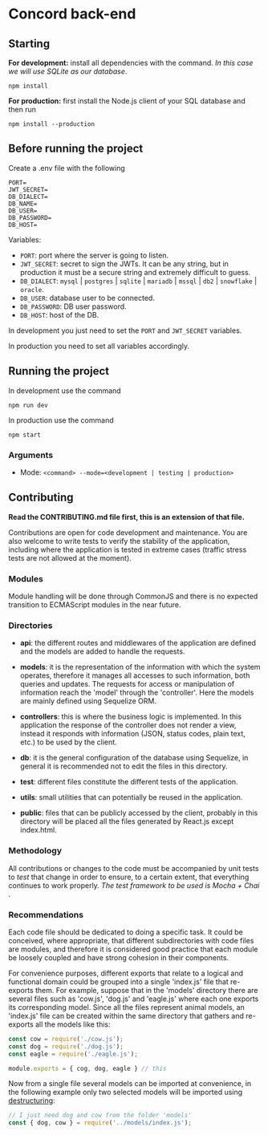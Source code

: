 # Concord back-end
## Starting
**For development:** install all dependencies with the command. _In this case we will use SQLite as our database_.
```
npm install
```

**For production:** first install the Node.js client of your SQL database and then run
```
npm install --production
```

## Before running the project
Create a .env file with the following
```
PORT=
JWT_SECRET=
DB_DIALECT=
DB_NAME=
DB_USER=
DB_PASSWORD=
DB_HOST=
```

Variables:
*   `PORT`: port where the server is going to listen.
*   `JWT_SECRET`: secret to sign the JWTs. It can be any string, but in production it must be a secure string and extremely difficult to guess.
*   `DB_DIALECT`: `mysql` | `postgres` | `sqlite` | `mariadb` | `mssql` | `db2` | `snowflake` | `oracle`.
*   `DB_USER`: database user to be connected.
*   `DB_PASSWORD`: DB user password.
*   `DB_HOST`: host of the DB.

In development you just need to set the `PORT` and `JWT_SECRET` variables.

In production you need to set all variables accordingly.


## Running the project
In development use the command
```
npm run dev
```

In production use the command
```
npm start
```

### Arguments
* Mode: `<command> --mode=<development | testing | production>`
  
## Contributing
**Read the CONTRIBUTING.md file first, this is an extension of that file.**

Contributions are open for code development and maintenance. You are also welcome to write tests to verify the stability of the application, including where the application is tested in extreme cases (traffic stress tests are not allowed at the moment).

### Modules
Module handling will be done through CommonJS and there is no expected transition to ECMAScript modules in the near future.

### Directories
*   **api**: the different routes and middlewares of the application are defined and the models are added to handle the requests.

*   **models**: it is the representation of the information with which the system operates, therefore it manages all accesses to such information, both queries and updates. The requests for access or manipulation of information reach the 'model' through the 'controller'. Here the models are mainly defined using Sequelize ORM.

*   **controllers**: this is where the business logic is implemented. In this application the response of the controller does not render a view, instead it responds with information (JSON, status codes, plain text, etc.) to be used by the client.

*   **db**: it is the general configuration of the database using Sequelize, in general it is recommended not to edit the files in this directory.

*   **test**: different files constitute the different tests of the application.

*   **utils**: small utilities that can potentially be reused in the application.

*   **public**: files that can be publicly accessed by the client, probably in this directory will be placed all the files generated by React.js except index.html.

### Methodology
All contributions or changes to the code must be accompanied by unit tests to _test_ that change in order to ensure, to a certain extent, that everything continues to work properly. _The test framework to be used is Mocha + Chai_ .

### Recommendations
Each code file should be dedicated to doing a specific task. It could be conceived, where appropriate, that different subdirectories with code files are modules, and therefore it is considered good practice that each module be loosely coupled and have strong cohesion in their components. 

For convenience purposes, different exports that relate to a logical and functional domain could be grouped into a single 'index.js' file that re-exports them. For example, suppose that in the 'models' directory there are several files such as 'cow.js', 'dog.js' and 'eagle.js' where each one exports its corresponding model. Since all the files represent animal models, an 'index.js' file can be created within the same directory that gathers and re-exports all the models like this:
```javascript
const cow = require('./cow.js');
const dog = require('./dog.js');
const eagle = require('./eagle.js');

module.exports = { cog, dog, eagle } // this
```
Now from a single file several models can be imported at convenience, in the following example only two selected models will be imported using [destructuring](https://developer.mozilla.org/en-US/docs/Web/JavaScript/Reference/Operators/Destructuring_assignment):
```javascript
// I just need dog and cow from the folder 'models'
const { dog, cow } = require('../models/index.js');
```
